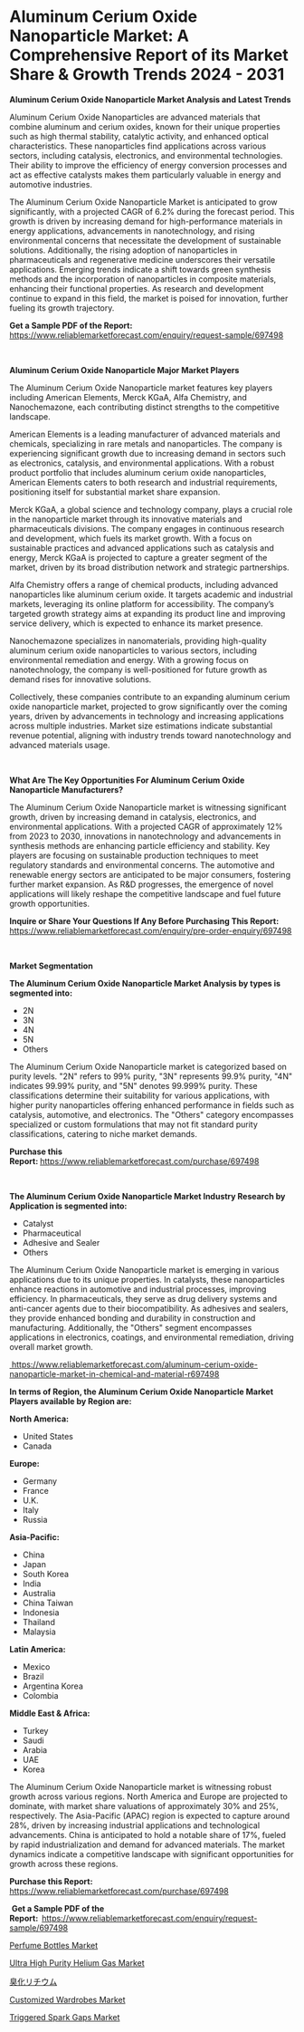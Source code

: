 <p><h1>Aluminum Cerium Oxide Nanoparticle Market: A Comprehensive Report of its Market Share & Growth Trends 2024 - 2031</h1></p><p><strong>Aluminum Cerium Oxide Nanoparticle Market Analysis and Latest Trends</strong></p>
<p><p>Aluminum Cerium Oxide Nanoparticles are advanced materials that combine aluminum and cerium oxides, known for their unique properties such as high thermal stability, catalytic activity, and enhanced optical characteristics. These nanoparticles find applications across various sectors, including catalysis, electronics, and environmental technologies. Their ability to improve the efficiency of energy conversion processes and act as effective catalysts makes them particularly valuable in energy and automotive industries.</p><p>The Aluminum Cerium Oxide Nanoparticle Market is anticipated to grow significantly, with a projected CAGR of 6.2% during the forecast period. This growth is driven by increasing demand for high-performance materials in energy applications, advancements in nanotechnology, and rising environmental concerns that necessitate the development of sustainable solutions. Additionally, the rising adoption of nanoparticles in pharmaceuticals and regenerative medicine underscores their versatile applications. Emerging trends indicate a shift towards green synthesis methods and the incorporation of nanoparticles in composite materials, enhancing their functional properties. As research and development continue to expand in this field, the market is poised for innovation, further fueling its growth trajectory.</p></p>
<p><strong>Get a Sample PDF of the Report:&nbsp;</strong> <a href="https://www.reliablemarketforecast.com/enquiry/request-sample/697498?utm_campaign=1082&utm_medium=2&utm_source=Github&utm_content=ia&utm_term=29092024&utm_id=aluminum-cerium-oxide-nanoparticle">https://www.reliablemarketforecast.com/enquiry/request-sample/697498</a></p>
<p>&nbsp;</p>
<p><strong>Aluminum Cerium Oxide Nanoparticle Major Market Players</strong></p>
<p><p>The Aluminum Cerium Oxide Nanoparticle market features key players including American Elements, Merck KGaA, Alfa Chemistry, and Nanochemazone, each contributing distinct strengths to the competitive landscape. </p><p>American Elements is a leading manufacturer of advanced materials and chemicals, specializing in rare metals and nanoparticles. The company is experiencing significant growth due to increasing demand in sectors such as electronics, catalysis, and environmental applications. With a robust product portfolio that includes aluminum cerium oxide nanoparticles, American Elements caters to both research and industrial requirements, positioning itself for substantial market share expansion.</p><p>Merck KGaA, a global science and technology company, plays a crucial role in the nanoparticle market through its innovative materials and pharmaceuticals divisions. The company engages in continuous research and development, which fuels its market growth. With a focus on sustainable practices and advanced applications such as catalysis and energy, Merck KGaA is projected to capture a greater segment of the market, driven by its broad distribution network and strategic partnerships.</p><p>Alfa Chemistry offers a range of chemical products, including advanced nanoparticles like aluminum cerium oxide. It targets academic and industrial markets, leveraging its online platform for accessibility. The company’s targeted growth strategy aims at expanding its product line and improving service delivery, which is expected to enhance its market presence.</p><p>Nanochemazone specializes in nanomaterials, providing high-quality aluminum cerium oxide nanoparticles to various sectors, including environmental remediation and energy. With a growing focus on nanotechnology, the company is well-positioned for future growth as demand rises for innovative solutions.</p><p>Collectively, these companies contribute to an expanding aluminum cerium oxide nanoparticle market, projected to grow significantly over the coming years, driven by advancements in technology and increasing applications across multiple industries. Market size estimations indicate substantial revenue potential, aligning with industry trends toward nanotechnology and advanced materials usage.</p></p>
<p>&nbsp;</p>
<p><strong>What Are The Key Opportunities For Aluminum Cerium Oxide Nanoparticle Manufacturers?</strong></p>
<p><p>The Aluminum Cerium Oxide Nanoparticle market is witnessing significant growth, driven by increasing demand in catalysis, electronics, and environmental applications. With a projected CAGR of approximately 12% from 2023 to 2030, innovations in nanotechnology and advancements in synthesis methods are enhancing particle efficiency and stability. Key players are focusing on sustainable production techniques to meet regulatory standards and environmental concerns. The automotive and renewable energy sectors are anticipated to be major consumers, fostering further market expansion. As R&D progresses, the emergence of novel applications will likely reshape the competitive landscape and fuel future growth opportunities.</p></p>
<p><strong>Inquire or Share Your Questions If Any Before Purchasing This Report:</strong> <a href="https://www.reliablemarketforecast.com/enquiry/pre-order-enquiry/697498?utm_campaign=1082&utm_medium=2&utm_source=Github&utm_content=ia&utm_term=29092024&utm_id=aluminum-cerium-oxide-nanoparticle">https://www.reliablemarketforecast.com/enquiry/pre-order-enquiry/697498</a></p>
<p>&nbsp;</p>
<p><strong>Market Segmentation</strong></p>
<p><strong>The Aluminum Cerium Oxide Nanoparticle Market Analysis by types is segmented into:</strong></p>
<p><ul><li>2N</li><li>3N</li><li>4N</li><li>5N</li><li>Others</li></ul></p>
<p><p>The Aluminum Cerium Oxide Nanoparticle market is categorized based on purity levels. "2N" refers to 99% purity, "3N" represents 99.9% purity, "4N" indicates 99.99% purity, and "5N" denotes 99.999% purity. These classifications determine their suitability for various applications, with higher purity nanoparticles offering enhanced performance in fields such as catalysis, automotive, and electronics. The "Others" category encompasses specialized or custom formulations that may not fit standard purity classifications, catering to niche market demands.</p></p>
<p><strong>Purchase this Report:&nbsp;</strong><a href="https://www.reliablemarketforecast.com/purchase/697498?utm_campaign=1082&utm_medium=2&utm_source=Github&utm_content=ia&utm_term=29092024&utm_id=aluminum-cerium-oxide-nanoparticle">https://www.reliablemarketforecast.com/purchase/697498</a></p>
<p>&nbsp;</p>
<p><strong>The Aluminum Cerium Oxide Nanoparticle Market Industry Research by Application is segmented into:</strong></p>
<p><ul><li>Catalyst</li><li>Pharmaceutical</li><li>Adhesive and Sealer</li><li>Others</li></ul></p>
<p><p>The Aluminum Cerium Oxide Nanoparticle market is emerging in various applications due to its unique properties. In catalysts, these nanoparticles enhance reactions in automotive and industrial processes, improving efficiency. In pharmaceuticals, they serve as drug delivery systems and anti-cancer agents due to their biocompatibility. As adhesives and sealers, they provide enhanced bonding and durability in construction and manufacturing. Additionally, the "Others" segment encompasses applications in electronics, coatings, and environmental remediation, driving overall market growth.</p></p>
<p><a href="https://www.reliablemarketforecast.com/aluminum-cerium-oxide-nanoparticle-market-in-chemical-and-material-r697498?utm_campaign=1082&utm_medium=2&utm_source=Github&utm_content=ia&utm_term=29092024&utm_id=aluminum-cerium-oxide-nanoparticle">&nbsp;https://www.reliablemarketforecast.com/aluminum-cerium-oxide-nanoparticle-market-in-chemical-and-material-r697498</a></p>
<p><strong>In terms of Region, the Aluminum Cerium Oxide Nanoparticle Market Players available by Region are:</strong></p>
<p>
    <p> <strong> North America: </strong>
        <ul>
            <li>United States</li>
            <li>Canada</li>
        </ul>
        </p> 
    <p> <strong> Europe: </strong>
        <ul>
            <li>Germany</li>
            <li>France</li>
            <li>U.K.</li>
            <li>Italy</li>
            <li>Russia</li>
        </ul>
        </p> 
    <p> <strong> Asia-Pacific: </strong>
        <ul>
            <li>China</li>
            <li>Japan</li>
            <li>South Korea</li>
            <li>India</li>
            <li>Australia</li>
            <li>China Taiwan</li>
            <li>Indonesia</li>
            <li>Thailand</li>
            <li>Malaysia</li>
        </ul>
        </p> 
    <p> <strong> Latin America: </strong>
        <ul>
            <li>Mexico</li>
            <li>Brazil</li>
            <li>Argentina Korea</li>
            <li>Colombia</li>
        </ul>
        </p> 
    <p> <strong> Middle East & Africa: </strong>
        <ul>
            <li>Turkey</li>
            <li>Saudi</li>
            <li>Arabia</li>
            <li>UAE</li>
            <li>Korea</li>
        </ul>
    </p>
    </p>
<p><p>The Aluminum Cerium Oxide Nanoparticle market is witnessing robust growth across various regions. North America and Europe are projected to dominate, with market share valuations of approximately 30% and 25%, respectively. The Asia-Pacific (APAC) region is expected to capture around 28%, driven by increasing industrial applications and technological advancements. China is anticipated to hold a notable share of 17%, fueled by rapid industrialization and demand for advanced materials. The market dynamics indicate a competitive landscape with significant opportunities for growth across these regions.</p></p>
<p><strong>Purchase this Report: </strong><a href="https://www.reliablemarketforecast.com/purchase/697498?utm_campaign=1082&utm_medium=2&utm_source=Github&utm_content=ia&utm_term=29092024&utm_id=aluminum-cerium-oxide-nanoparticle">https://www.reliablemarketforecast.com/purchase/697498</a></p>
<p>&nbsp;<strong>Get a Sample PDF of the Report:&nbsp;&nbsp;</strong><a href="https://www.reliablemarketforecast.com/enquiry/request-sample/697498?utm_campaign=1082&utm_medium=2&utm_source=Github&utm_content=ia&utm_term=29092024&utm_id=aluminum-cerium-oxide-nanoparticle">https://www.reliablemarketforecast.com/enquiry/request-sample/697498</a></p>
<p><strong></strong></p>
<p><p><a href="https://www.linkedin.com/pulse/perfume-bottles-market-investigation-industry-evolution-x8dec?utm_campaign=1082&utm_medium=2&utm_source=Github&utm_content=ia&utm_term=29092024&utm_id=aluminum-cerium-oxide-nanoparticle">Perfume Bottles Market</a></p><p><a href="https://github.com/DorinaOsmani364/Market-Research-Report-List-1/blob/main/ultra-high-purity-helium-gas-market.md?utm_campaign=1082&utm_medium=2&utm_source=Github&utm_content=ia&utm_term=29092024&utm_id=aluminum-cerium-oxide-nanoparticle">Ultra High Purity Helium Gas Market</a></p><p><a href="https://github.com/lababdou/Market-Research-Report-List-6/blob/main/517599215931.md?utm_campaign=1082&utm_medium=2&utm_source=Github&utm_content=ia&utm_term=29092024&utm_id=aluminum-cerium-oxide-nanoparticle">臭化リチウム</a></p><p><a href="https://www.linkedin.com/pulse/customized-wardrobes-market-growth-segmentation-regional-analysis-slhfc?utm_campaign=1082&utm_medium=2&utm_source=Github&utm_content=ia&utm_term=29092024&utm_id=aluminum-cerium-oxide-nanoparticle">Customized Wardrobes Market</a></p><p><a href="https://issuu.com/reportprime-2/docs/triggered-spark-gaps-market-size-20_134a60ece1c13b?utm_campaign=1082&utm_medium=2&utm_source=Github&utm_content=ia&utm_term=29092024&utm_id=aluminum-cerium-oxide-nanoparticle">Triggered Spark Gaps Market</a></p></p>